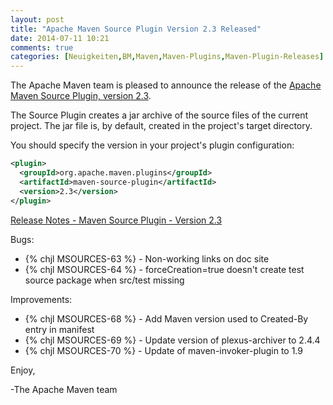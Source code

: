 ```yaml
---
layout: post
title: "Apache Maven Source Plugin Version 2.3 Released"
date: 2014-07-11 10:21
comments: true
categories: [Neuigkeiten,BM,Maven,Maven-Plugins,Maven-Plugin-Releases]
---
```

The Apache Maven team is pleased to announce the release of the 
[Apache Maven Source Plugin, version 2.3](http://maven.apache.org/plugins/maven-source-plugin/).

The Source Plugin creates a jar archive of the source files of the current
project. The jar file is, by default, created in the project's target
directory.

You should specify the version in your project's plugin configuration:

``` xml
<plugin>
  <groupId>org.apache.maven.plugins</groupId>
  <artifactId>maven-source-plugin</artifactId>
  <version>2.3</version>
</plugin>
```
<!-- more -->


[Release Notes - Maven Source Plugin - Version 2.3](http://jira.codehaus.org/secure/ReleaseNote.jspa?projectId=11147&version=18848)

Bugs:

 * {% chjl MSOURCES-63 %} - Non-working links on doc site
 * {% chjl MSOURCES-64 %} - forceCreation=true doesn't create test source package when src/test missing

Improvements:

 * {% chjl MSOURCES-68 %} - Add Maven version used to Created-By entry in manifest
 * {% chjl MSOURCES-69 %} - Update version of plexus-archiver to 2.4.4
 * {% chjl MSOURCES-70 %} - Update of maven-invoker-plugin to 1.9

Enjoy,

-The Apache Maven team
